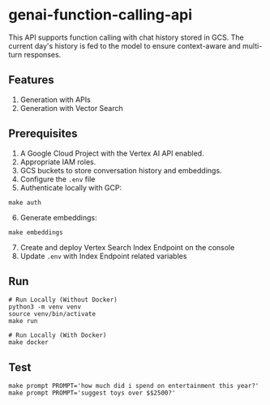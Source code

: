 # genai-function-calling-api

This API supports function calling with chat history stored in GCS. The current day's history is fed to the model to ensure context-aware and multi-turn responses.

## Features

1. Generation with APIs
2. Generation with Vector Search

## Prerequisites

1. A Google Cloud Project with the Vertex AI API enabled.
2. Appropriate IAM roles.
3. GCS buckets to store conversation history and embeddings.
4. Configure the `.env` file
5. Authenticate locally with GCP:

```
make auth
```

6. Generate embeddings:

```
make embeddings
```

7. Create and deploy Vertex Search Index Endpoint on the console
8. Update `.env` with Index Endpoint related variables

## Run

```
# Run Locally (Without Docker)
python3 -m venv venv
source venv/bin/activate
make run

# Run Locally (With Docker)
make docker

```

## Test

```
make prompt PROMPT='how much did i spend on entertainment this year?'
make prompt PROMPT='suggest toys over $$2500?'

```
